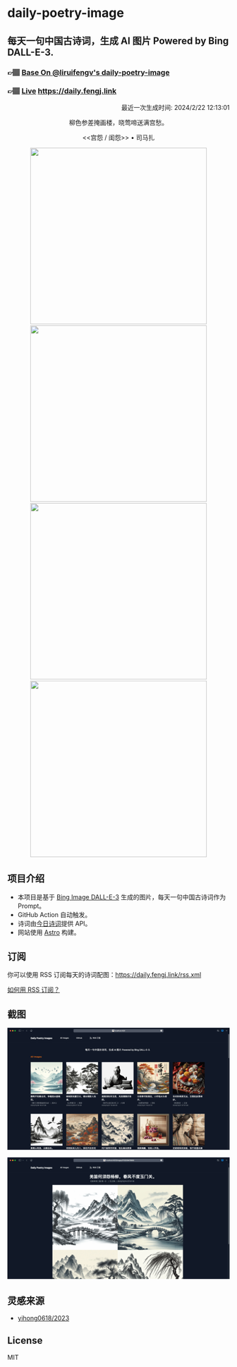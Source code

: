 
# daily-poetry-image

## 每天一句中国古诗词，生成 AI 图片 Powered by Bing DALL-E-3.

### 👉🏽 [Base On @liruifengv's daily-poetry-image](https://github.com/liruifengv/daily-poetry-image)

### 👉🏽 [Live](https://daily.fengj.link) https://daily.fengj.link

<p align="right">
  最近一次生成时间: 2024/2/22 12:13:01
</p>
<p align="center">
柳色参差掩画楼，晓莺啼送满宫愁。
</p>
<p align="center">
<<宫怨 / 闺怨>> • 司马扎
</p>
<p align="center">
<img src="https://tse2.mm.bing.net/th/id/OIG2.mNX4lqqJiOij2hHgfFPq" height="400" width="400" />
<img src="https://tse3.mm.bing.net/th/id/OIG2.2H5aSpxNqVOmFBhse6m8" height="400" width="400" />
<img src="https://tse4.mm.bing.net/th/id/OIG2.ZWKpnPMsHFooK.6ydwCn" height="400" width="400" />
<img src="https://tse4.mm.bing.net/th/id/OIG2.EA73qQnWfNB.26Lw8Yot" height="400" width="400" />
</p>

## 项目介绍

-   本项目是基于 [Bing Image DALL-E-3](https://www.bing.com/images/create) 生成的图片，每天一句中国古诗词作为 Prompt。
-   GitHub Action 自动触发。
-   诗词由[今日诗词](https://www.jinrishici.com/)提供 API。
-   网站使用 [Astro](https://astro.build) 构建。

## 订阅

你可以使用 RSS 订阅每天的诗词配图：https://daily.fengj.link/rss.xml

[如何用 RSS 订阅？](https://zhuanlan.zhihu.com/p/55026716)

## 截图

![图片列表](./screenshots/Snipaste_2023-12-28_21-00-26.png)

![图片详情](./screenshots/Snipaste_2023-12-28_21-00-53.png)

## 灵感来源

-   [yihong0618/2023](https://github.com/yihong0618/2023)

## License

MIT

